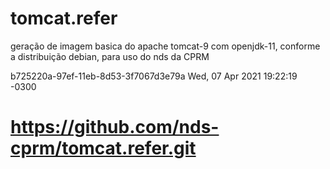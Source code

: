 # tomcat.refer

geração de imagem basica do apache tomcat-9 com openjdk-11, conforme a distribuição debian, para uso do nds da CPRM

b725220a-97ef-11eb-8d53-3f7067d3e79a Wed, 07 Apr 2021 19:22:19 -0300

# https://github.com/nds-cprm/tomcat.refer.git
